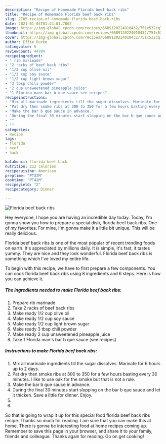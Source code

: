 ```yaml
---
description: "Recipe of Homemade Florida beef back ribs"
title: "Recipe of Homemade Florida beef back ribs"
slug: 2785-recipe-of-homemade-florida-beef-back-ribs
date: 2021-01-04T01:44:01.780Z
image: https://img-global.cpcdn.com/recipes/6689120224018432/751x532cq70/florida-beef-back-ribs-recipe-main-photo.jpg
thumbnail: https://img-global.cpcdn.com/recipes/6689120224018432/751x532cq70/florida-beef-back-ribs-recipe-main-photo.jpg
cover: https://img-global.cpcdn.com/recipes/6689120224018432/751x532cq70/florida-beef-back-ribs-recipe-main-photo.jpg
author: Effie Burke
ratingvalue: 5
reviewcount: 44704
recipeingredient:
- " rib marinade"
- "2 racks of beef back ribs"
- "1/2 cup olive oil"
- "1/2 cup soy sauce"
- "1/2 cup light brown sugar"
- "3 tbsp chili powder"
- "2 cup unsweetened pineapple juice"
- "1 Florida mans bar b que sauce see recipes"
recipeinstructions:
- "Mix all marinade ingredients till the sugar dissolves. Marinate for 6 hours up to 2 days."
- "Pat dry then smoke ribs at 300 to 350 for a few hours basting every 30 minutes. I like to use oak for the smoke but that is not a rule."
- "Make the bar b que sauce in advance."
- "During the final 30 minutes start slopping on the bar b que sauce and let it thicken. Save a little for dinner. Enjoy."
- ""
- ""
categories:
- Recipe
tags:
- florida
- beef
- back

katakunci: florida beef back 
nutrition: 213 calories
recipecuisine: American
preptime: "PT32M"
cooktime: "PT42M"
recipeyield: "2"
recipecategory: Dinner

---
```



![Florida beef back ribs](https://img-global.cpcdn.com/recipes/6689120224018432/751x532cq70/florida-beef-back-ribs-recipe-main-photo.jpg)

Hey everyone, I hope you are having an incredible day today. Today, I'm gonna show you how to prepare a special dish, florida beef back ribs. One of my favorites. For mine, I'm gonna make it a little bit unique. This will be really delicious.

Florida beef back ribs is one of the most popular of recent trending foods on earth. It's appreciated by millions daily. It is simple, it's fast, it tastes yummy. They are nice and they look wonderful. Florida beef back ribs is something which I've loved my entire life.




To begin with this recipe, we have to first prepare a few components. You can cook florida beef back ribs using 8 ingredients and 6 steps. Here is how you can achieve it.

<!--inarticleads1-->

##### The ingredients needed to make Florida beef back ribs:

1. Prepare  rib marinade
1. Take 2 racks of beef back ribs
1. Make ready 1/2 cup olive oil
1. Make ready 1/2 cup soy sauce
1. Make ready 1/2 cup light brown sugar
1. Make ready 3 tbsp chili powder
1. Make ready 2 cup unsweetened pineapple juice
1. Take 1 Florida man&#39;s bar b que sauce (see recipes)




<!--inarticleads2-->

##### Instructions to make Florida beef back ribs:

1. Mix all marinade ingredients till the sugar dissolves. Marinate for 6 hours up to 2 days.
1. Pat dry then smoke ribs at 300 to 350 for a few hours basting every 30 minutes. I like to use oak for the smoke but that is not a rule.
1. Make the bar b que sauce in advance.
1. During the final 30 minutes start slopping on the bar b que sauce and let it thicken. Save a little for dinner. Enjoy.
1. 
1. 




So that is going to wrap it up for this special food florida beef back ribs recipe. Thanks so much for reading. I am sure that you can make this at home. There is gonna be interesting food at home recipes coming up. Remember to save this page in your browser, and share it to your family, friends and colleague. Thanks again for reading. Go on get cooking!
